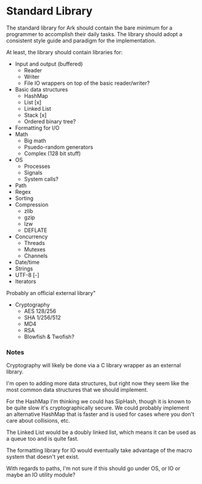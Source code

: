 # Standard Library
The standard library for Ark should contain the bare
minimum for a programmer to accomplish their daily
tasks. The library should adopt a consistent style
guide and paradigm for the implementation.

At least, the library should contain libraries for:
* Input and output (buffered)
  * Reader
  * Writer
  * File IO wrappers on top of the basic reader/writer?
* Basic data structures
  * HashMap
  * List [x]
  * Linked List
  * Stack [x]
  * Ordered binary tree?
* Formatting for I/O
* Math
  * Big math
  * Psuedo-random generators
  * Complex (128 bit stuff)
* OS
  * Processes
  * Signals
  * System calls?
* Path
* Regex
* Sorting
* Compression
  * zlib
  * gzip
  * lzw
  * DEFLATE
* Concurrency
  * Threads
  * Mutexes
  * Channels
* Date/time
* Strings
* UTF-8 [-]
* Iterators

Probably an official external library"
* Cryptography
  * AES 128/256
  * SHA 1/256/512
  * MD4
  * RSA
  * Blowfish & Twofish?
  
### Notes
Cryptography will likely be done via a C library wrapper as an external library.

I'm open to adding more data structures, but right now they seem like the most
common data structures that we should implement.

For the HashMap I'm thinking we could has SipHash, though it is known to be
quite slow it's cryptographically secure. We could probably implement an
alternative HashMap that is faster and is used for cases where you don't
care about collisions, etc.

The Linked List would be a doubly linked list, which means it can be used
as a queue too and is quite fast.

The formatting library for IO would eventually take advantage of the macro
system that doesn't yet exist. 

With regards to paths, I'm not sure if this should go under OS, or IO or maybe
an IO utility module?
